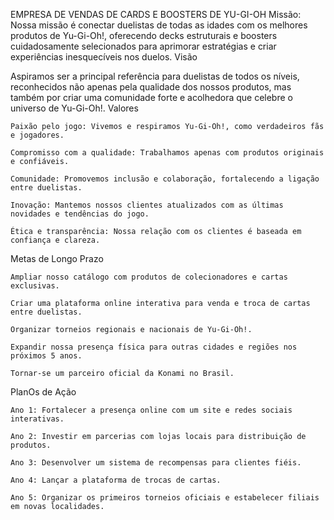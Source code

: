 EMPRESA DE VENDAS DE CARDS E BOOSTERS DE YU-GI-OH
Missão:
Nossa missão é conectar duelistas de todas as idades com os melhores produtos de Yu-Gi-Oh!, oferecendo decks estruturais e boosters cuidadosamente selecionados para aprimorar estratégias e criar experiências inesquecíveis nos duelos.
Visão

Aspiramos ser a principal referência para duelistas de todos os níveis, reconhecidos não apenas pela qualidade dos nossos produtos, mas também por criar uma comunidade forte e acolhedora que celebre o universo de Yu-Gi-Oh!.
Valores

    Paixão pelo jogo: Vivemos e respiramos Yu-Gi-Oh!, como verdadeiros fãs e jogadores.

    Compromisso com a qualidade: Trabalhamos apenas com produtos originais e confiáveis.

    Comunidade: Promovemos inclusão e colaboração, fortalecendo a ligação entre duelistas.

    Inovação: Mantemos nossos clientes atualizados com as últimas novidades e tendências do jogo.

    Ética e transparência: Nossa relação com os clientes é baseada em confiança e clareza.

Metas de Longo Prazo

    Ampliar nosso catálogo com produtos de colecionadores e cartas exclusivas.

    Criar uma plataforma online interativa para venda e troca de cartas entre duelistas.

    Organizar torneios regionais e nacionais de Yu-Gi-Oh!.

    Expandir nossa presença física para outras cidades e regiões nos próximos 5 anos.

    Tornar-se um parceiro oficial da Konami no Brasil.

PlanOs de Ação

    Ano 1: Fortalecer a presença online com um site e redes sociais interativas.

    Ano 2: Investir em parcerias com lojas locais para distribuição de produtos.

    Ano 3: Desenvolver um sistema de recompensas para clientes fiéis.

    Ano 4: Lançar a plataforma de trocas de cartas.

    Ano 5: Organizar os primeiros torneios oficiais e estabelecer filiais em novas localidades.
